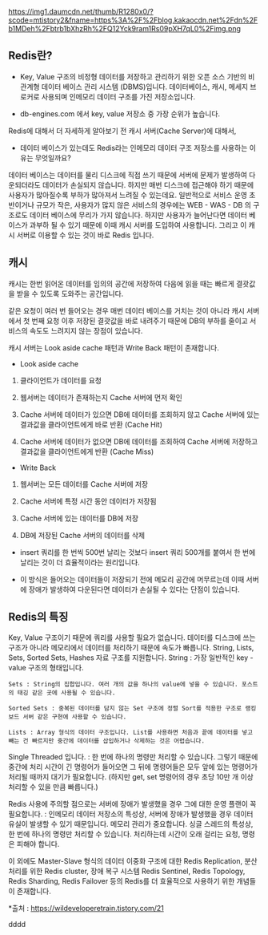 https://img1.daumcdn.net/thumb/R1280x0/?scode=mtistory2&fname=https%3A%2F%2Fblog.kakaocdn.net%2Fdn%2Fb1MDeh%2Fbtrb1bXhzRh%2FQ12Yck9ram1Rs09pXH7qL0%2Fimg.png


## Redis란?
 - Key, Value 구조의 비정형 데이터를 저장하고 관리하기 위한 오픈 소스 기반의 비관계형 데이터 베이스 관리 시스템 (DBMS)입니다.
   데이터베이스, 캐시, 메세지 브로커로 사용되며 인메모리 데이터 구조를 가진 저장소입니다.

 

* db-engines.com 에서 key, value 저장소 중 가장 순위가 높습니다.

 
 

Redis에 대해서 더 자세하게 알아보기 전 캐시 서버(Cache Server)에 대해서,
 
 - 데이터 베이스가 있는데도 Redis라는 인메모리 데이터 구조 저장소를 사용하는 이유는 무엇일까요?

  데이터 베이스는 데이터를 물리 디스크에 직접 쓰기 때문에 서버에 문제가 발생하여 다운되더라도 데이터가 손실되지 않습니다. 하지만 매번 디스크에 접근해야 하기 때문에 사용자가 많아질수록 부하가 많아져서 느려질 수 있는데요.
  일반적으로 서비스 운영 초반이거나 규모가 작은, 사용자가 많지 않은 서비스의 경우에는 WEB - WAS - DB 의 구조로도 데이터 베이스에 무리가 가지 않습니다.
  하지만 사용자가 늘어난다면 데이터 베이스가 과부하 될 수 있기 때문에 이때 캐시 서버를 도입하여 사용합니다.
  그리고 이 캐시 서버로 이용할 수 있는 것이 바로 Redis 입니다.



## 캐시

캐시는 한번 읽어온 데이터를 임의의 공간에 저장하여 다음에 읽을 때는 빠르게 결괏값을 받을 수 있도록 도와주는 공간입니다.

같은 요청이 여러 번 들어오는 경우 매번 데이터 베이스를 거치는 것이 아니라 캐시 서버에서 첫 번째 요청 이후 저장된 결괏값을 바로 내려주기 때문에 DB의 부하를 줄이고 서비스의 속도도 느려지지 않는 장점이 있습니다.


캐시 서버는 Look aside cache 패턴과 Write Back 패턴이 존재합니다.

 

- Look aside cache
1. 클라이언트가 데이터를 요청

2. 웹서버는 데이터가 존재하는지 Cache 서버에 먼저 확인

3. Cache 서버에 데이터가 있으면 DB에 데이터를 조회하지 않고 Cache 서버에 있는 결과값을 클라이언트에게 바로 반환 (Cache Hit)

4. Cache 서버에 데이터가 없으면 DB에 데이터를 조회하여 Cache 서버에 저장하고 결과값을 클라이언트에게 반환 (Cache Miss)

 

- Write Back 
1. 웹서버는 모든 데이터를 Cache 서버에 저장

2. Cache 서버에 특정 시간 동안 데이터가 저장됨

3. Cache 서버에 있는 데이터를 DB에 저장

4. DB에 저장된 Cache 서버의 데이터를 삭제

 

* insert 쿼리를 한 번씩 500번 날리는 것보다 insert 쿼리 500개를 붙여서 한 번에 날리는 것이 더 효율적이라는 원리입니다.

* 이 방식은 들어오는 데이터들이 저장되기 전에 메모리 공간에 머무르는데 이때 서버에 장애가 발생하여 다운된다면 데이터가 손실될 수 있다는 단점이 있습니다.

 

 

 

## Redis의 특징
 

Key, Value 구조이기 때문에 쿼리를 사용할 필요가 없습니다.
데이터를 디스크에 쓰는 구조가 아니라 메모리에서 데이터를 처리하기 때문에 속도가 빠릅니다.
String, Lists, Sets, Sorted Sets, Hashes 자료 구조를 지원합니다.
    String : 가장 일반적인 key - value 구조의 형태입니다.

    Sets : String의 집합입니다. 여러 개의 값을 하나의 value에 넣을 수 있습니다. 포스트의 태깅 같은 곳에 사용될 수 있습니다.

    Sorted Sets : 중복된 데이터를 담지 않는 Set 구조에 정렬 Sort를 적용한 구조로 랭킹 보드 서버 같은 구현에 사용할 수 있습니다.

    Lists : Array 형식의 데이터 구조입니다. List를 사용하면 처음과 끝에 데이터를 넣고 빼는 건 빠르지만 중간에 데이터를 삽입하거나 삭제하는 것은 어렵습니다.

 

Single Threaded 입니다.
: 한 번에 하나의 명령만 처리할 수 있습니다. 그렇기 때문에 중간에 처리 시간이 긴 명령어가 들어오면 그 뒤에 명령어들은 모두 앞에 있는 명령어가 처리될 때까지 대기가 필요합니다.
(하지만 get, set 명령어의 경우 초당 10만 개 이상 처리할 수 있을 만큼 빠릅니다.)
 

 

Redis 사용에 주의할 점으로는
서버에 장애가 발생했을 경우 그에 대한 운영 플랜이 꼭 필요합니다.
: 인메모리 데이터 저장소의 특성상, 서버에 장애가 발생했을 경우 데이터 유실이 발생할 수 있기 때문입니다.
메모리 관리가 중요합니다.
싱글 스레드의 특성상, 한 번에 하나의 명령만 처리할 수 있습니다. 처리하는데 시간이 오래 걸리는 요청, 명령은 피해야 합니다.
 

 

이 외에도 Master-Slave 형식의 데이터 이중화 구조에 대한 Redis Replication, 분산 처리를 위한 Redis cluster, 장애 복구 시스템 Redis Sentinel, Redis Topology, Redis Sharding, Redis Failover 등의 Redis를 더 효율적으로 사용하기 위한 개념들이 존재합니다. 



*출처 : https://wildeveloperetrain.tistory.com/21



dddd
